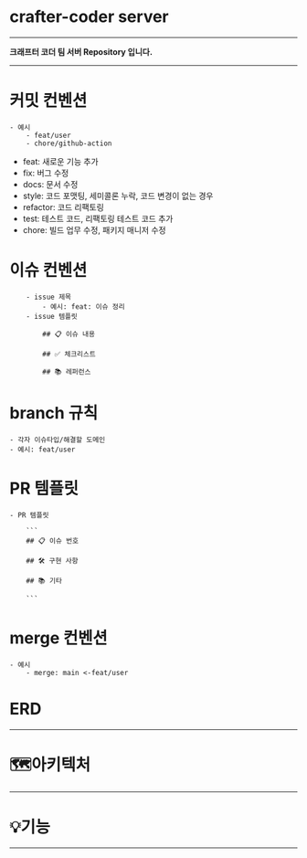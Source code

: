 # crafter-coder server

---

**크래프터 코더 팀 서버 Repository 입니다.**


---
# 커밋 컨벤션
    - 예시
        - feat/user
        - chore/github-action

- feat: 새로운 기능 추가
- fix: 버그 수정
- docs: 문서 수정
- style: 코드 포맷팅, 세미콜론 누락, 코드 변경이 없는 경우
- refactor: 코드 리팩토링
- test: 테스트 코드, 리팩토링 테스트 코드 추가
- chore: 빌드 업무 수정, 패키지 매니저 수정


# 이슈 컨벤션
        - issue 제목
            - 예시: feat: 이슈 정리
        - issue 템플릿

            ## 📋 이슈 내용
            
            ## ✅ 체크리스트
            
            ## 📚 레퍼런스


# branch 규칙
    - 각자 이슈타입/해결할 도메인
    - 예시: feat/user
    
    

# PR 템플릿
    - PR 템플릿

        ```
        ## 📋 이슈 번호
        
        ## 🛠 구현 사항
        
        ## 📚 기타
        
        ```

# merge 컨벤션
    - 예시
        - merge: main <-feat/user


# ERD

---



# 🗺️아키텍처

---




# 💡기능

---

